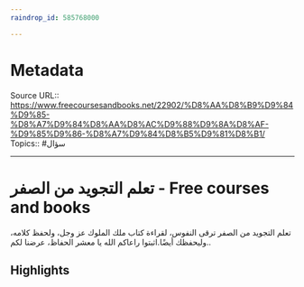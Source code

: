 ```yaml
---
raindrop_id: 585768000

---
```


# Metadata
Source URL:: https://www.freecoursesandbooks.net/22902/%D8%AA%D8%B9%D9%84%D9%85-%D8%A7%D9%84%D8%AA%D8%AC%D9%88%D9%8A%D8%AF-%D9%85%D9%86-%D8%A7%D9%84%D8%B5%D9%81%D8%B1/
Topics:: #سؤال

---
# تعلم التجويد من الصفر - Free courses and books

تعلم التجويد من الصفر ترقى النفوس، لقراءة كتاب ملك الملوك عز وجل، ولحفظ كلامه، وليحفظك أيضًا.اثبتوا راعاكم الله يا معشر الحفاظ، عرضنا لكم..

## Highlights
